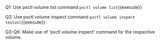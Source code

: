Q1: Use pxctl volume list command
`pxctl volume list`{{execute}}

Q2: Use pxctl volume inspect command
`pxctl volume inspect testvol`{{execute}}  
  
Q3-Q6: Make use of 'pxctl volume inspect' command for the respective volume.

